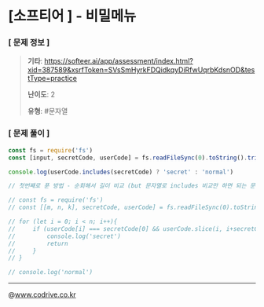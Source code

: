 # [소프티어 ] - 비밀메뉴

### [ 문제 정보 ]
> **기타**: https://softeer.ai/app/assessment/index.html?xid=387589&xsrfToken=SVsSmHyrkFDQidkqyDiRfwUqrbKdsnOD&testType=practice
> 
> **난이도**: 2
>
> **유형**: #문자열


### [ 문제 풀이 ]
```JavaScript
const fs = require('fs')
const [input, secretCode, userCode] = fs.readFileSync(0).toString().trim().split('\n')

console.log(userCode.includes(secretCode) ? 'secret' : 'normal')

// 첫번째로 푼 방법 - 순회해서 길이 비교 (but 문자열로 includes 비교만 하면 되는 문제이므로, 위 답안이 더 단순화 된 알고리즘)

// const fs = require('fs')
// const [[m, n, k], secretCode, userCode] = fs.readFileSync(0).toString().trim().split('\n').map((l) => l.split(' ').map(Number))

// for (let i = 0; i < n; i++){
//     if (userCode[i] === secretCode[0] && userCode.slice(i, i+secretCode.length).toString() === secretCode.toString()) {
//         console.log('secret')
//         return
//     }
// }

// console.log('normal')
```


---
@www.codrive.co.kr